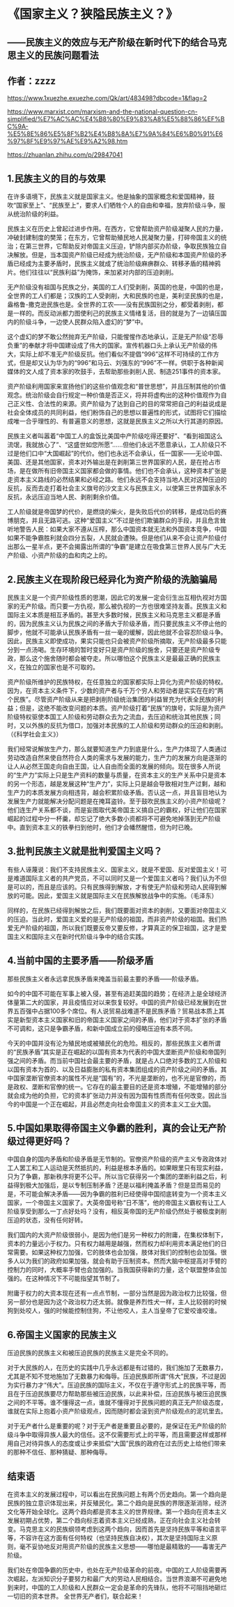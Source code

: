 # 《国家主义？狭隘民族主义？》
## ——民族主义的效应与无产阶级在新时代下的结合马克思主义的民族问题看法

## 作者：zzzz

https://www.1xuezhe.exuezhe.com/Qk/art/483498?dbcode=1&flag=2

https://www.marxist.com/marxism-and-the-national-question-cn-simplified/%E7%AC%AC%E4%B8%80%E9%83%A8%E5%88%86%EF%BC%9A-%E5%8E%86%E5%8F%B2%E4%B8%8A%E7%9A%84%E6%B0%91%E6%97%8F%E9%97%AE%E9%A2%98.htm

https://zhuanlan.zhihu.com/p/29847041

## 1.民族主义的目的与效果

在许多语境下，民族主义就是国家主义。他是抽象的国家概念和爱国精神，鼓吹“国家至上”、“民族至上”，要求人们牺牲个人的自由和幸福，放弃阶级斗争，服从统治阶级的利益。

民族主义在历史上曾起过进步作用。在西方，它曾帮助资产阶级凝聚人民的力量，冲破封建制度的樊笼；在东方，它曾帮助殖民地人民凝聚力量，打碎帝国主义的统治；在第三世界，它帮助反对帝国主义压迫，铲除内部买办阶级，争取民族独立自决解放。但是，当本国资产阶级已经成为统治阶级，无产阶级和本国资产阶级的矛盾已经成为主要矛盾时，民族主义就成了统治阶级麻痹群众、转移矛盾的精神鸦片。他们往往以“民族利益”为掩饰，来加紧对内部的压迫剥削。

无产阶级没有祖国与民族之分，美国的工人们受剥削，英国的也是，中国的也是，全世界的工人们都是；汉族的工人受剥削，大和民族的也是，美利坚民族的也是，盎格鲁-撒克逊民族也是。全世界的工农——没有民族国别之分，都受着剥削，都是一样的。而反动派都力图使利己的民族主义情绪复活，目的就是为了一边镇压国内的阶级斗争，一边使人民群众陷入虚幻的“梦”中。

这个虚幻的梦不敢公然抛弃无产阶级，只能惺惺作态地承认，正是无产阶级“忍辱负重”的奉献才将中国建设成了伟大的国家。宣传机器口头上承认无产阶级的伟大，实际上却不准无产阶级反抗。他们看似不提倡“996”这样不可持续的工作方式，但是却又认为华为的“996”和马云、刘强东的“996”不一样。供职于各种新闻媒体的文人成了资本家的吹鼓手，去帮助那些剥削人民、制造251事件的资本家。

资产阶级利用国家来宣扬他们的这些价值观念和“普世思想”，并且压制其他的价值观念。统治阶级会自行规定一种价值是否正义，将并将虚构出的这种价值观作为自己正义性、合法性的来源。资产阶级为了达到自己的目的常常把自己的利益说成是社会全体成员的共同利益，他们粉饰自己的思想以普遍性的形式，试图将它们描绘成唯一合乎理性的、有普遍意义的思想，这就是民族主义之所以大行其道的原因。

民族主义者叫嚣着“中国工人的盒饭比美国中产阶级吃得还要好”、“看到祖国这么流氓，我就放心了”、“这盛世如您所愿”……但他们永远不愿意承认，工人阶级只不过是他们口中“大国崛起”的代价。他们也永远不会承认，任一国家——无论中国、美国、还是其他国家，资本对外输出是在剥削第三世界国家的人民，是在抢占市场，是在做所有旧帝国主义国家都会做的事情。他们也不会承认，这种资本扩张是走资本主义路线的必然结果和必经之路。他们永远不会支持当地人民对这种压迫的反抗，反而去走打着社会主义旗号的沙文主义与民族主义，以使第三世界国家永不反抗，永远压迫当地人民、剥削剩余价值。

工人阶级就是帝国梦的代价，是燃烧的柴火，是失败后代价的转移，是成功后的赛博朋克，并且无路可逃。这种“爱国主义”不过是他们欺骗群众的手段，并且危言耸听地警告人民：如果大家不遵从压榨，那么中国资本就无法和外国资本竞争，中国如果不能争霸胜利就会四分五裂，人民就会遭殃。但是他们从来不会让资产阶级付出那么一星半点，更不会揭露出所谓的“争霸”是建立在吸食第三世界人民与广大无产阶级、小资产阶级的血和肉之上的。

## 2.民族主义在现阶段已经异化为资产阶级的洗脑骗局
民族主义是一个资产阶级性质的思潮，因此它的发展一定会衍生出互相仇视对方国家的无产阶级。而只要一方仇视，那么被仇视的一方也很难坚持友善。民族主义和国际主义本质是相互矛盾的。甚至大多数时候，民族主义和马克思主义都是矛盾的，因为民族主义认为民族之间的矛盾大于阶级矛盾，而只要民族主义不停止他的脚步，他就不可能承认民族矛盾有一丝一毫的缓解，因此他就不会容忍阶级斗争。因此，民族主义即使成功，果实只能也只会被资产阶级所摘取，无产阶级最多只能分到一点汤喝。生存环境的暂时变好只是资产阶级的施舍，只要还是资产阶级专政，那么这个施舍随时都会被夺走。所以哪怕这个民族主义是最最正确的民族主义，在独立的国家也是不可取的。

资产阶级所维护的民族特权，在任意独立的国家都实际上异化为资产阶级的特权。因为，在资本主义条件下，少数的资产者与千万个穷人和劳动者是实实在在的“两个民族”。尽管资产阶级从来是把剥削阶级统治集团的利益冒充为代表全民族的利益；但是，这绝不能改变问题的本质。资产阶级打着“民族”的旗号，实际是为资产阶级特权驱使本国工人阶级和劳动群众去为之流血，去压迫和统治其他民族；同时，又以外族的反抗为借口，加强对本民族的工人阶级和劳动群众的压迫和剥削。（《科学社会主义》）

我们经常说解放生产力，那么就要知道生产力到底是什么，生产力体现了人类通过劳动改造自然来使自然符合人类的需求与发展的能力，生产力的发展方向是逐渐的让人从必然王国走向自由王国，让人自由而全面的发展的倾向。现在很多人所说的“生产力”实际上只是生产资料的数量与质量，在资本主义的生产关系中只是资本的另一个形态，越是发展这种“生产力”，实际上只是越会导致相对生产过剩，越和生产力的本质发展方向相违背，越会积累阶级矛盾。否认这一点，并且盲目地认为发展生产力就能解决分配问题是在掩耳盗铃。至于鼓吹民族主义的小资产阶级呢？他们连生产关系都不谈，而是妄图取代美帝国主义搞自己的霸权，好让他们在国家崛起的过程中分一杯羹，却忘记了绝大多数小资都将不可避免地掉落到无产阶级中。直到资本主义的铁拳扫到他时，他们才会幡然醒悟，但为时已晚。

## 3.批判民族主义就是批判爱国主义吗？

有些人诬蔑说：我们不支持民族主义、国家主义，就是不爱国、反对爱国主义！可是难道国际主义者的共产党员，不可以同时又是一个爱国主义者吗？我们认为不但是可以的，而且是应该的。只有民族得到解放，才有使无产阶级和劳动人民得到解放的可能。因此，爱国主义就是国际主义在民族解放战争中的实施。（毛泽东）

同样的，在民族已经得到解放之后，我们既要面对资本的剥削，又要面对帝国主义的压迫。当此时，爱国主义爱的是无产阶级的祖国，而非资产阶级的祖国。我们热爱无产阶级的祖国，所以我们既要反帝又要反修，才算真正的保卫祖国，这才是爱国主义和国际主义在新时代阶级斗争中的结合实践。

## 4.当前中国的主要矛盾——阶级矛盾

那些民族主义者永远拿民族矛盾来掩盖当前最主要的矛盾——阶级矛盾。

如今的中国不可能在军事上被入侵，甚至有追赶美国的趋势；在经济上是全球经济体量第二大的国家，并且疫情应对以来恢复较好。中国的资产阶级已经发展到在世界五百强中占据100多个席位。有人说贸易战难道不是民族矛盾？贸易战本质上其实是新型资本主义国家和旧的帝国主义国家之间的矛盾，他们对于资本扩张的矛盾不可调和，这只是争霸矛盾，和新中国成立前的侵略压迫有本质不同。

今天的中国并没有沦为殖民地或被殖民化的危险。相反的，那些民族主义者所谓的“民族矛盾”其实是正在崛起的以国有资本为代表的中国大垄断资产阶级和帝国列强之间的矛盾。而当前中国社会最主要的矛盾，就是占人口绝对多数的工人阶级和以国有资本为首的、以及日益膨胀的私有资本集团组成的资产阶级之间的矛盾。其中国家垄断官僚资本的属性不光是“国有”的，不光是垄断的，也不光是官僚的，而是政权、垄断和官僚的统一。它存在的最主要目的还是资本增殖，不能增殖的部分就会成为他的负担，它的资本扩张动力并没有因为国有性质而有任何改变。因此当今的中国是一个正在崛起，并且必然走向社会帝国主义的资本主义工业大国。

## 5.中国如果取得帝国主义争霸的胜利，真的会让无产阶级过得更好吗？

中国自身的国内矛盾和阶级矛盾是无节制的。官僚资产阶级的资产主义专政政体对工人罢工和工人运动是天然抵抗的，利益是根本矛盾的。如果眼里只有现实利益，只为了争霸，那新秩序将更不公平。所以当它获得另一个集团的垄断利益之后，利益得到极大加强后，是以专制压制矛盾？还是以福利掩盖矛盾？但是显而易见的是，不可能会解决矛盾——因为争霸的胜利已经使得中国彻底转变为一个资本主义国家，一个帝国主义国家了。大英帝国号称“日不落”，他的帝国主义霸权有让工人阶级享受到那么一丁点好处吗？没有，相反英帝国的无产阶级仍然处于被极度剥削压迫的状态，没有任何好转。

我们国内的大资产阶级很弱小，是因为他们是另一种权力的附庸，在集权体制下，资本的力量远小于权力。只有权力越用是越强，然而权力却利用资本满足他们的日常需要。如果这种权力加强，它的肢体也会加强，肢体对我们的控制也会加强。很多人以为我们的政府如果加强，就会有助于压制资本。然而大脑中枢提高对手臂的控制力的同时，大概率手臂也会加强的。当我国获得新的力量，这个联盟整体会加强的。在这种情况下不可能指望其节制了。

附庸于权力的大资本现在还有一点点节制，一部分当然是因为政治权力比较强，但另一部分也是因为这个政治权力还太弱。就像是养烈性犬一样，主人比较弱的时候狗到处咬人，强的时候能控制住狗，不让他咬人，主人当皇帝了它爱咬谁咬谁。

## 6.帝国主义国家的民族主义

压迫民族的民族主义和被压迫民族的民族主义是完全不同的。

对于大民族的人，在历史的实践中几乎永远都是有过错的，我们施加了无数暴力，尤其是不知不觉地施加了无数暴力和侮辱。压迫民族即所谓“伟大”民族，不过是因为实行暴力才“伟大”。压迫民族的国际主义，不仅在于遵守形式上的民族平等，而且在于压迫民族要尽力帮助那些被压迫民族，以此来补偿，压迫民族与被压迫民族之间的不平等。谁不懂得这一点，谁就不懂得对于民族问题的真正无产阶级态度，谁就在实际上抱着小资产阶级观点，因而随时都会滚到资产阶级观点的泥坑里去。

对于无产者什么是重要的呢？对于无产者是重要且必要的，是保证在无产阶级的阶级斗争中取得异族人最大的信任。这不仅需要形式上的平等，而且需要这样或那样用自己对待异族人的态度或让步来抵偿“大国”民族的政府在过去历史上给他们带来的那种不信任、那种猜疑、那种侮辱。


## 结束语

在资本主义的发展过程中，可以看出在民族问题上有两个历史趋向。第一个趋向是民族的独立意识体现出来，并反殖民化。第二个趋向是民族的界限逐渐消除，经济文化等开始全球化。这两个趋向都是资本主义的世界规律。第一个趋向在资本主义发展初期占优势，第二个趋向标志着资本主义已经成熟，正在向社会主义社会转变。马克思主义的民族纲领考虑到这两个趋向，因而首先是坚持民族平等和语言平等，不容许在这方面有任何特权（也坚持民族自决权），其次是坚持国际主义原则，毫不妥协地反对用资产阶级的民族主义思想——哪怕是最精致的——毒害无产阶级。

我们处在帝国争霸的历史中，也处在无产阶级革命的前夜。中国的工人阶级需要再次崛起，左派知识分子要努力和最广大的劳动人民相结合。当世界浪潮不可避免地到来时，中国的工人阶级和人民群众一定会是革命的先锋队，他将不可阻挡地砸烂一切旧的资本世界。
全世界无产者们，联合起来！
